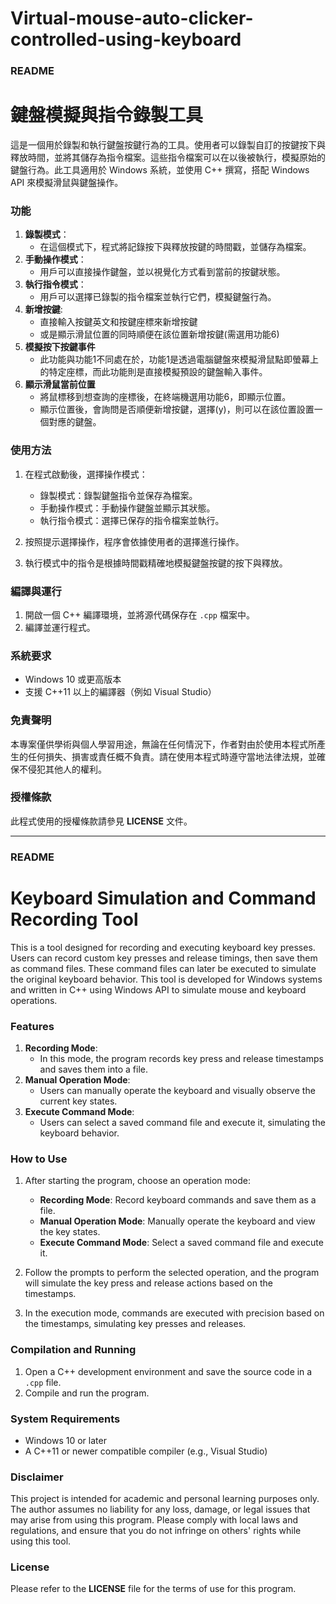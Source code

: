 # Virtual-mouse-auto-clicker-controlled-using-keyboard

### README

# 鍵盤模擬與指令錄製工具

這是一個用於錄製和執行鍵盤按鍵行為的工具。使用者可以錄製自訂的按鍵按下與釋放時間，並將其儲存為指令檔案。這些指令檔案可以在以後被執行，模擬原始的鍵盤行為。此工具適用於 Windows 系統，並使用 C++ 撰寫，搭配 Windows API 來模擬滑鼠與鍵盤操作。

### 功能

1. **錄製模式**：
   - 在這個模式下，程式將記錄按下與釋放按鍵的時間戳，並儲存為檔案。
2. **手動操作模式**：
   - 用戶可以直接操作鍵盤，並以視覺化方式看到當前的按鍵狀態。
3. **執行指令模式**：
   - 用戶可以選擇已錄製的指令檔案並執行它們，模擬鍵盤行為。
4. **新增按鍵**:
   - 直接輸入按鍵英文和按鍵座標來新增按鍵
   - 或是顯示滑鼠位置的同時順便在該位置新增按鍵(需選用功能6)
5. **模擬按下按鍵事件**
   - 此功能與功能1不同處在於，功能1是透過電腦鍵盤來模擬滑鼠點即螢幕上的特定座標，而此功能則是直接模擬預設的鍵盤輸入事件。
6. **顯示滑鼠當前位置**
   - 將鼠標移到想查詢的座標後，在終端機選用功能6，即顯示位置。
   - 顯示位置後，會詢問是否順便新增按鍵，選擇(y)，則可以在該位置設置一個對應的鍵盤。

### 使用方法

1. 在程式啟動後，選擇操作模式：
   - 錄製模式：錄製鍵盤指令並保存為檔案。
   - 手動操作模式：手動操作鍵盤並顯示其狀態。
   - 執行指令模式：選擇已保存的指令檔案並執行。

2. 按照提示選擇操作，程序會依據使用者的選擇進行操作。

3. 執行模式中的指令是根據時間戳精確地模擬鍵盤按鍵的按下與釋放。

### 編譯與運行

1. 開啟一個 C++ 編譯環境，並將源代碼保存在 `.cpp` 檔案中。
2. 編譯並運行程式。

### 系統要求

- Windows 10 或更高版本
- 支援 C++11 以上的編譯器（例如 Visual Studio）

### 免責聲明

本專案僅供學術與個人學習用途，無論在任何情況下，作者對由於使用本程式所產生的任何損失、損害或責任概不負責。請在使用本程式時遵守當地法律法規，並確保不侵犯其他人的權利。

### 授權條款

此程式使用的授權條款請參見 **LICENSE** 文件。

---

### README

# Keyboard Simulation and Command Recording Tool

This is a tool designed for recording and executing keyboard key presses. Users can record custom key presses and release timings, then save them as command files. These command files can later be executed to simulate the original keyboard behavior. This tool is developed for Windows systems and written in C++ using Windows API to simulate mouse and keyboard operations.

### Features

1. **Recording Mode**:
   - In this mode, the program records key press and release timestamps and saves them into a file.
2. **Manual Operation Mode**:
   - Users can manually operate the keyboard and visually observe the current key states.
3. **Execute Command Mode**:
   - Users can select a saved command file and execute it, simulating the keyboard behavior.

### How to Use

1. After starting the program, choose an operation mode:
   - **Recording Mode**: Record keyboard commands and save them as a file.
   - **Manual Operation Mode**: Manually operate the keyboard and view the key states.
   - **Execute Command Mode**: Select a saved command file and execute it.

2. Follow the prompts to perform the selected operation, and the program will simulate the key press and release actions based on the timestamps.

3. In the execution mode, commands are executed with precision based on the timestamps, simulating key presses and releases.

### Compilation and Running

1. Open a C++ development environment and save the source code in a `.cpp` file.
2. Compile and run the program.

### System Requirements

- Windows 10 or later
- A C++11 or newer compatible compiler (e.g., Visual Studio)

### Disclaimer

This project is intended for academic and personal learning purposes only. The author assumes no liability for any loss, damage, or legal issues that may arise from using this program. Please comply with local laws and regulations, and ensure that you do not infringe on others' rights while using this tool.

### License

Please refer to the **LICENSE** file for the terms of use for this program.

